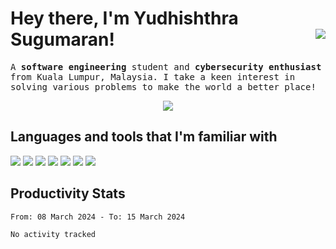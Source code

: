 <h1 align='left'>
  Hey there, I'm Yudhishthra Sugumaran!&nbsp;  &nbsp; 
</a>&nbsp;&nbsp;
<a href="https://www.linkedin.com/in/yudhishthra/"> 
  <img align='right' src="https://img.shields.io/badge/LinkedIn-0077B5?style=for-the-badge&logo=linkedin&logoColor=white" >
</a>&nbsp;&nbsp;  
</h1>

<samp>
<p align='left'>
  A <b>software engineering</b> student and <b>cybersecurity enthusiast</b> from Kuala Lumpur, Malaysia.
  I take a keen interest in solving various problems to make the world a better place!
</p>
  
  
<!--🔭 I’m currently working on building a portfolio website and projects that solves real-world issues.</br>
😄 Pronouns: he/him</br>
⚡ Fun fact: I like binging shows on Netflix!</br>-->
</samp>

<p align="center">
  <img src="https://github-readme-stats.vercel.app/api?username=0xYudhishthra&show_icons=true&theme=highcontrast&include_all_commits=true&count_private=true" />
</p>

<h2>
  Languages and tools that I'm familiar with
</h2>
<p>
  <img src="https://img.shields.io/badge/-python%20-%2314354C.svg?&style=for-the-badge&logo=python&logoColor=white" >
  <img src="https://img.shields.io/badge/JavaScript-F7DF1E?style=for-the-badge&logo=javascript&logoColor=black" > 
  <img src="https://img.shields.io/badge/html5%20-%23E34F26.svg?&style=for-the-badge&logo=html5&logoColor=white" >   
  <img src="https://img.shields.io/badge/css3%20-%231572B6.svg?&style=for-the-badge&logo=css3&logoColor=white" > 
  <img src="https://img.shields.io/badge/MySQL-00000F?style=for-the-badge&logo=mysql&logoColor=white" >
  <!--<img src="https://img.shields.io/badge/Kotlin-0095D5?&style=for-the-badge&logo=kotlin&logoColor=white">-->
  <img src="https://img.shields.io/badge/git%20-%23F05033.svg?&style=for-the-badge&logo=git&logoColor=white" >   
  <img src="https://img.shields.io/badge/-VS%20Code-blue?style=for-the-badge&logo=Visual-studio-code&logoColor=white" > 
 </p>

<h2>Productivity Stats</h2>

<!--START_SECTION:waka-->

```txt
From: 08 March 2024 - To: 15 March 2024

No activity tracked
```

<!--END_SECTION:waka-->

<!--
**Tectrix-tech/Tectrix-tech** is a ✨ _special_ ✨ repository because its `README.md` (this file) appears on your GitHub profile.

Here are some ideas to get you started:

- 🔭 I’m currently working on ...
- 🌱 I’m currently learning ...
- 👯 I’m looking to collaborate on ...
- 🤔 I’m looking for help with ...>
- 💬 Ask me about ...
- 📫 How to reach me: ...
- 😄 Pronouns: ...
- ⚡ Fun fact: ...
-->
